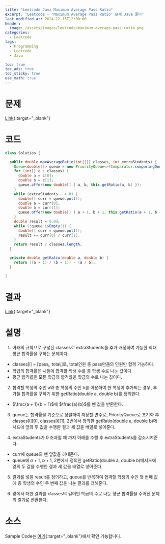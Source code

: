 ```yaml
---
title: "Leetcode Java Maximum Average Pass Ratio"
excerpt: "Leetcode - 'Maximum Average Pass Ratio' 문제 Java 풀이"
last_modified_at: 2024-12-15T12:00:00
header:
  image: /assets/images/leetcode/maximum-average-pass-ratio.png
categories:
  - Leetcode
tags:
  - Programming
  - Leetcode
  - Java

toc: true
toc_ads: true
toc_sticky: true
use_math: true
---
```

# 문제
[Link](https://leetcode.com/problems/maximum-average-pass-ratio/){:target="_blank"}

# 코드
```java
class Solution {

  public double maxAverageRatio(int[][] classes, int extraStudents) {
    Queue<double[]> queue = new PriorityQueue<>(Comparator.comparingDouble(c -> -c[2]));
    for (int[] c : classes) {
      double a = c[0];
      double b = c[1];
      queue.offer(new double[] { a, b, this.getRatio(a, b) });
    }
    while (extraStudents-- > 0) {
      double[] curr = queue.poll();
      double a = curr[0];
      double b = curr[1];
      queue.offer(new double[] { a + 1, b + 1, this.getRatio(a + 1, b + 1) });
    }
    double result = 0.0d;
    while (!queue.isEmpty()) {
      double[] curr = queue.poll();
      result += curr[0] / curr[1];
    }
    return result / classes.length;
  }

  private double getRatio(double a, double b) {
    return ((a + 1) / (b + 1)) - (a / b);
  }

}
```

# 결과
[Link](https://leetcode.com/problems/maximum-average-pass-ratio/submissions/1479096096/){:target="_blank"}

# 설명
1. 아래의 규칙으로 구성된 classes로 extraStudents를 추가 배정하여 가능한 최대 평균 합격률을 구하는 문제이다.
- classes[i] = [pass<sub>i</sub>, total<sub>i</sub>]로, total인원 중 pass만큼의 인원만 합격 가능하다.
- 학급의 합격률은 시험에 합격할 학생 수를 총 학생 수로 나눈 값이다.
- 평균 합격률은 모든 학급의 합격률을 학급의 수로 나눈 값이다.

2. 합격할 학생의 수인 a와 총 학생의 수인 b를 이용하여 한 학생이 추가되는 경우, 추가될 합격률을 구하기 위한 getRatio(double a, double b)를 정의한다.
- $\frac{a + 1}{b + 1}$에 $\frac{a}{b}$를 뺀 값을 반환한다.

3. queue는 합격률을 기준으로 정렬하여 저장할 변수로, PriorityQueue로 초기화 후 classes[i][0], classes[i][1], 2번에서 정의한 getRatio(double a, double b)메서드에 앞의 두 값을 수행한 결과 세 값을 배열로 넣어준다.

4. extraStudents가 0 초과일 때 까지 아래를 수행 후 extraStudents를 감소시켜준다.
- curr에 queue의 맨 앞값을 꺼내준다.
- queue에 $a + 1$, $b + 1$, 2번에서 정의한 getRatio(double a, double b)메서드에 앞의 두 값을 수행한 결과 세 값을 배열로 넣어준다.

5. 결과를 넣을 result를 정의하고, queue를 반복하여 합격할 학생의 수인 첫 번째 값에 총 학생의 수인 두 번째 값을 나눈 결과를 더해준다.

6. 앞에서 더한 결과를 classes의 길이인 학급의 수로 나눈 평균 합격률을 주어진 문제의 결과로 반환한다.

# 소스
Sample Code는 [여기](https://github.com/GracefulSoul/leetcode/blob/master/src/main/java/gracefulsoul/problems/MaximumAveragePassRatio.java){:target="_blank"}에서 확인 가능합니다.